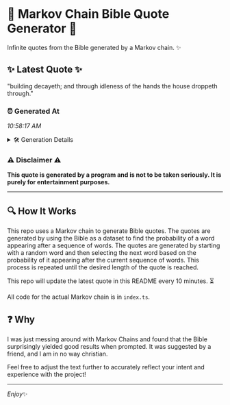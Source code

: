 # 📖 Markov Chain Bible Quote Generator 📖

Infinite quotes from the Bible generated by a Markov chain. ✨

## ✨ Latest Quote ✨
"building decayeth; and through idleness of the hands the house droppeth through."

### ⏰ Generated At
*10:58:17 AM*

<details>
    <summary>🛠️ Generation Details</summary>
    <p>
        <strong>🌱 Seed:</strong> building<br>
        <strong>🔄 Iterations:</strong> 11<br>
        <strong>📜 Context History:</strong><br>[ building ]: decayeth;<br>[ building, decayeth; ]: and<br>[ building, decayeth;, and ]: through<br>[ building, decayeth;, and, through ]: idleness<br>[ building, decayeth;, and, through, idleness ]: of<br>[ building, decayeth;, and, through, idleness, of ]: the<br>[ decayeth;, and, through, idleness, of, the ]: hands<br>[ and, through, idleness, of, the, hands ]: the<br>[ through, idleness, of, the, hands, the ]: house<br>[ idleness, of, the, hands, the, house ]: droppeth<br>[ of, the, hands, the, house, droppeth ]: through.<br>
    </p>
</details>

### ⚠️ Disclaimer ⚠️
**This quote is generated by a program and is not to be taken seriously. It is purely for entertainment purposes.**

---

## 🔍 How It Works

This repo uses a Markov chain to generate Bible quotes. The quotes are generated by using the Bible as a dataset to find the probability of a word appearing after a sequence of words. The quotes are generated by starting with a random word and then selecting the next word based on the probability of it appearing after the current sequence of words. This process is repeated until the desired length of the quote is reached.

This repo will update the latest quote in this README every 10 minutes. ⏳

All code for the actual Markov chain is in `index.ts`.

## ❓ Why

I was just messing around with Markov Chains and found that the Bible surprisingly yielded good results when prompted. 
It was suggested by a friend, and I am in no way christian.

Feel free to adjust the text further to accurately reflect your intent and experience with the project!

---

*Enjoy*✨
